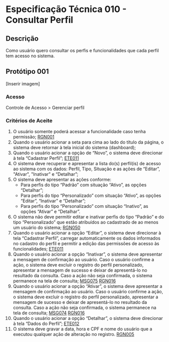 # Especificação Técnica 010 - Consultar Perfil

## Descrição
Como usuário quero consultar os perfis e funcionalidades que cada perfil tem acesso no sistema. 

## Protótipo 001
[Inserir imagem]<!-- ![alt text](../imagens/ete-010-prot-001.png) -->

### Acesso
Controle de Acesso > Gerenciar perfil

### Critérios de Aceite 
1. O usuário somente poderá acessar a funcionalidade caso tenha permissão; [RGN001](DocumentoDeRegrasv2.md#rgn001)
2. Quando o usuário acionar a seta para cima ao lado do título da página, o sistema deve retornar à tela inicial do sistema (dashboard); 
3. Quando o usuário acionar a opção de “Novo”, o sistema deve direcionar à tela “Cadastrar Perfil”; [ETE011](ETE011.md)
4. O sistema deve recuperar e apresentar a lista do(s) perfil(is) de acesso ao sistema com os dados: Perfil, Tipo, Situação e as ações de “Editar”, "Ativar", "Inativar" e “Detalhar”; 
5. O sistema deve apresentar as ações conforme: 
      * Para perfis do tipo “Padrão” com situação “Ativo”, as opções “Detalhar”; 
      * Para perfis do tipo “Personalizado” com situação “Ativo”, as opções “Editar”, “Inativar” e “Detalhar”; 
      * Para perfis do tipo “Personalizado” com situação “Inativo”, as opções “Ativar” e “Detalhar”. 
6. O sistema não deve permitir editar e inativar perfis do tipo “Padrão” e do tipo “Personalizado” que estão atribuídos ao cadastrado de ao menos um usuário do sistema; [RGN050](DocumentoDeRegrasv2.md#rgn050) 
7. Quando o usuário acionar a opção “Editar”, o sistema deve direcionar à tela “Cadastrar Perfil”, carregar automaticamente os dados informados no cadastro do perfil e permitir a edição das permissões de acesso às funcionalidades; [ETE011](ETE011.md)
8. Quando o usuário acionar a opção “Inativar”, o sistema deve apresentar a mensagem de confirmação ao usuário. Caso o usuário confirme a ação, o sistema deve excluir o registro do perfil personalizado, apresentar a mensagem de sucesso e deixar de apresentá-lo no resultado da consulta. Caso a ação não seja confirmada, o sistema permanece na tela de consulta; [MSG075](DocumentoDeMensagensv2.md#msg075) [RGN016](DocumentoDeRegrasv2.md#rgn016) 
9. Quando o usuário acionar a opção “Ativar”, o sistema deve apresentar a mensagem de confirmação ao usuário. Caso o usuário confirme a ação, o sistema deve excluir o registro do perfil personalizado, apresentar a mensagem de sucesso e deixar de apresentá-lo no resultado da consulta. Caso a ação não seja confirmada, o sistema permanece na tela de consulta; [MSG074](DocumentoDeMensagensv2.md#msg074) [RGN016](DocumentoDeRegrasv2.md#rgn016)
10. Quando o usuário acionar a opção “Detalhar”, o sistema deve direcionar à tela “Dados do Perfil”; [ETE012](ETE012.md)
11. O sistema deve gravar a data, hora e CPF e nome do usuário que a executou qualquer ação de alteração no registro. [RGN005](DocumentoDeRegrasv2.md#rgn005)